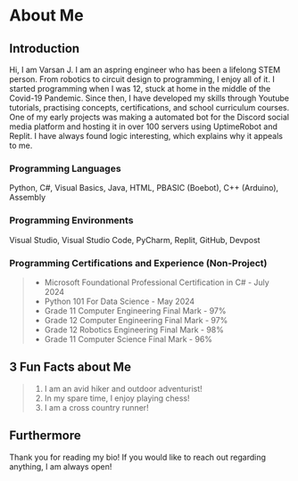# About Me

## Introduction
Hi, I am Varsan J. I am an aspring engineer who has been a lifelong STEM person. From robotics to circuit design to programming, I enjoy all of it. I started programming when I was 12, stuck at home in the middle of the Covid-19 Pandemic. Since then, I have developed my skills through Youtube tutorials, practising concepts, certifications, and school curriculum courses. One of my early projects was making a automated bot for the Discord social media platform and hosting it in over 100 servers using UptimeRobot and Replit. I have always found logic interesting, which explains why it appeals to me.

### Programming Languages
Python, C#, Visual Basics, Java, HTML, PBASIC (Boebot), C++ (Arduino), Assembly 

### Programming Environments
Visual Studio, Visual Studio Code, PyCharm, Replit, GitHub, Devpost

### Programming Certifications and Experience (Non-Project)
> - Microsoft Foundational Professional Certification in C# - July 2024
> - Python 101 For Data Science - May 2024
> - Grade 11 Computer Engineering Final Mark - 97%
> - Grade 12 Computer Engineering Final Mark - 97%
> - Grade 12 Robotics Engineering Final Mark - 98%
> - Grade 11 Computer Science Final Mark - 96%

## 3 Fun Facts about Me
> 1) I am an avid hiker and outdoor adventurist! 
> 2) In my spare time, I enjoy playing chess!
> 3) I am a cross country runner!

## Furthermore
Thank you for reading my bio! If you would like to reach out regarding anything, I am always open!

<!---
VarsanJ/VarsanJ is a ✨ special ✨ repository because its `README.md` (this file) appears on your GitHub profile.
You can click the Preview link to take a look at your changes.
--->
